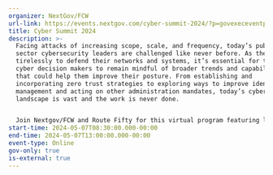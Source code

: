 ```yaml
---
organizer: NextGov/FCW
url-link: https://events.nextgov.com/cyber-summit-2024/?p=govexeceventpage
title: Cyber Summit 2024
description: >-
  Facing attacks of increasing scope, scale, and frequency, today’s public
  sector cybersecurity leaders are challenged like never before. As they work
  tirelessly to defend their networks and systems, it’s essential for today’s
  cyber decision makers to remain mindful of broader trends and capabilities
  that could help them improve their posture. From establishing and
  incorporating zero trust strategies to exploring ways to improve identity
  management and acting on other administration mandates, today’s cyber
  landscape is vast and the work is never done. 


  Join Nextgov/FCW and Route Fifty for this virtual program featuring leading officials from federal agencies and state and local governments to share best practices and success stories and explore the next generation of cybersecurity in the public sector.
start-time: 2024-05-07T08:30:00.000-00:00
end-time: 2024-05-07T13:00:00.000-00:00
event-type: Online
gov-only: true
is-external: true
---
```

